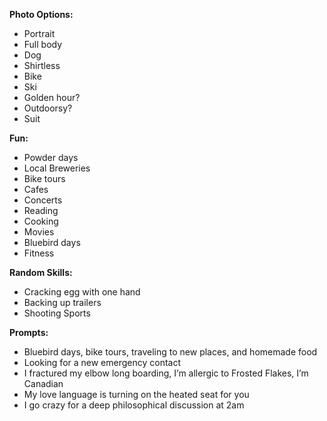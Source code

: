 **Photo Options:**
- Portrait
- Full body
- Dog
- Shirtless
- Bike
- Ski
- Golden hour?
- Outdoorsy?
- Suit

**Fun:**
- Powder days 
- Local Breweries 
- Bike tours 
- Cafes
- Concerts
- Reading 
- Cooking 
- Movies 
- Bluebird days 
- Fitness

**Random Skills:**
- Cracking egg with one hand
- Backing up trailers
- Shooting Sports

**Prompts:**
- Bluebird days, bike tours, traveling to new places, and homemade food
- Looking for a new emergency contact
- I fractured my elbow long boarding, I’m allergic to Frosted Flakes, I’m Canadian
- My love language is turning on the heated seat for you
- I go crazy for a deep philosophical discussion at 2am
